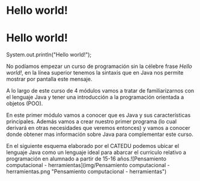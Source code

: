 # Hello world!

# Hello world!

System.out.println("Hello world!");

No podíamos empezar un curso de programación sin la célebre frase _Hello world!_, en la línea superior tenemos la sintaxis que en Java nos permite mostrar por pantalla este mensaje.

A lo largo de este curso de 4 módulos vamos a tratar de familiarizarnos con el lenguaje Java y tener una introducción a la programación orientada a objetos (POO).

En este primer módulo vamos a conocer que es Java y sus características principales. Además vamos a crear nuestro primer programa (lo cual derivará en otras necesidades que veremos entonces) y vamos a conocer donde obtener mas información sobre Java para complementar este curso.


En el siguiente esquema elaborado por el CATEDU podemos ubicar el lenguaje Java como un lenguaje ideal para abarcar el curriculo relativo a programación en alumnado a partir de 15-16 años.![Pensamiento computacional - herramientas](img/Pensamiento computacional - herramientas.png "Pensamiento computacional - herramientas")



